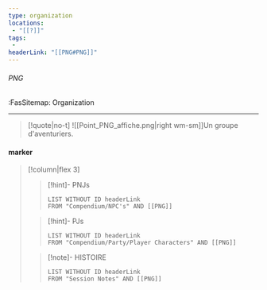 ```yaml
---
type: organization
locations:
 - "[[?]]"
tags:
 - 
headerLink: "[[PNG#PNG]]"
---
```


###### PNG
<span class="sub2">:FasSitemap: Organization</span>
___

> [!quote|no-t]
>![[Point_PNG_affiche.png|right wm-sm]]Un groupe d'aventuriers.

#### marker
> [!column|flex 3]
>>[!hint]- PNJs
>>```dataview
>>LIST WITHOUT ID headerLink
>>FROM "Compendium/NPC's" AND [[PNG]]
>
>>[!hint]- PJs
>>```dataview
>>LIST WITHOUT ID headerLink
>>FROM "Compendium/Party/Player Characters" AND [[PNG]]
>
>>[!note]- HISTOIRE
>>```dataview
>>LIST WITHOUT ID headerLink
>>FROM "Session Notes" AND [[PNG]]